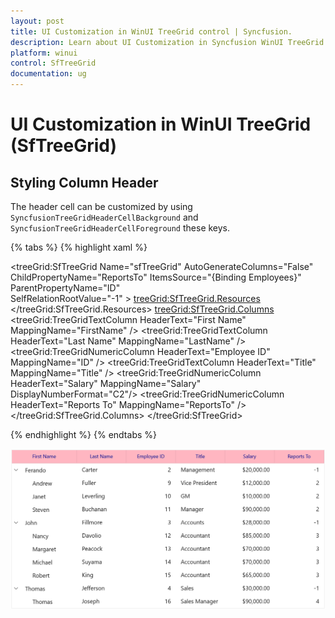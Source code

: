 ```yaml
---
layout: post
title: UI Customization in WinUI TreeGrid control | Syncfusion.
description: Learn about UI Customization in Syncfusion WinUI TreeGrid (SfTreeGrid) control and more details.| Syncfusion | SfTreeGrid 
platform: winui
control: SfTreeGrid
documentation: ug
---
```


# UI Customization in WinUI TreeGrid (SfTreeGrid)

## Styling Column Header

The header cell can be customized by using `SyncfusionTreeGridHeaderCellBackground` and `SyncfusionTreeGridHeaderCellForeground` these keys.

{% tabs %}
{% highlight xaml %}

<treeGrid:SfTreeGrid Name="sfTreeGrid"
                       AutoGenerateColumns="False"
                       ChildPropertyName="ReportsTo"
                       ItemsSource="{Binding Employees}"
                       ParentPropertyName="ID"                             
                       SelfRelationRootValue="-1" >
    <treeGrid:SfTreeGrid.Resources>
        <SolidColorBrush x:Key="SyncfusionTreeGridHeaderCellBackground" Color="LightPink"/>
        <SolidColorBrush x:Key="SyncfusionTreeGridHeaderCellForeground" Color="DarkBlue"/>
    </treeGrid:SfTreeGrid.Resources>
    <treeGrid:SfTreeGrid.Columns>
        <treeGrid:TreeGridTextColumn HeaderText="First Name" MappingName="FirstName" />
        <treeGrid:TreeGridTextColumn HeaderText="Last Name" MappingName="LastName" />
        <treeGrid:TreeGridNumericColumn HeaderText="Employee ID" MappingName="ID" />
        <treeGrid:TreeGridTextColumn HeaderText="Title" MappingName="Title" />
        <treeGrid:TreeGridNumericColumn HeaderText="Salary" MappingName="Salary" DisplayNumberFormat="C2"/>
        <treeGrid:TreeGridNumericColumn HeaderText="Reports To" MappingName="ReportsTo"  />
    </treeGrid:SfTreeGrid.Columns>
</treeGrid:SfTreeGrid>

{% endhighlight %}
{% endtabs %}

![UI customized for WinUI Treagrid Headers](UI-Customization_images/UI-Customization_img1.png)

